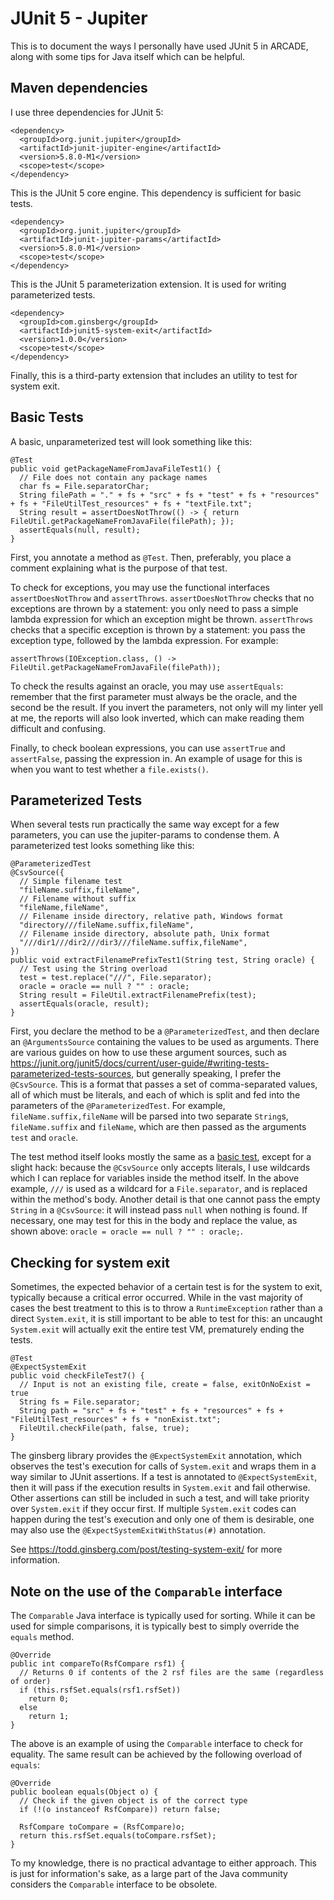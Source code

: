 # JUnit 5 - Jupiter

This is to document the ways I personally have used JUnit 5 in ARCADE, along with some tips for Java itself which can be helpful.

## Maven dependencies

I use three dependencies for JUnit 5:

```
<dependency>
  <groupId>org.junit.jupiter</groupId>
  <artifactId>junit-jupiter-engine</artifactId>
  <version>5.8.0-M1</version>
  <scope>test</scope>
</dependency>
```

This is the JUnit 5 core engine. This dependency is sufficient for basic tests.

```
<dependency>
  <groupId>org.junit.jupiter</groupId>
  <artifactId>junit-jupiter-params</artifactId>
  <version>5.8.0-M1</version>
  <scope>test</scope>
</dependency>
```

This is the JUnit 5 parameterization extension. It is used for writing parameterized tests.

```
<dependency>
  <groupId>com.ginsberg</groupId>
  <artifactId>junit5-system-exit</artifactId>
  <version>1.0.0</version>
  <scope>test</scope>
</dependency>
```

Finally, this is a third-party extension that includes an utility to test for system exit.

## Basic Tests

A basic, unparameterized test will look something like this:

```
@Test
public void getPackageNameFromJavaFileTest1() {
  // File does not contain any package names
  char fs = File.separatorChar;
  String filePath = "." + fs + "src" + fs + "test" + fs + "resources" + fs + "FileUtilTest_resources" + fs + "textFile.txt";
  String result = assertDoesNotThrow(() -> { return FileUtil.getPackageNameFromJavaFile(filePath); });
  assertEquals(null, result);
}
```

First, you annotate a method as `@Test`. Then, preferably, you place a comment explaining what is the purpose of that test.

To check for exceptions, you may use the functional interfaces `assertDoesNotThrow` and `assertThrows`. `assertDoesNotThrow` checks that no exceptions are thrown by a statement: you only need to pass a simple lambda expression for which an exception might be thrown. `assertThrows` checks that a specific exception is thrown by a statement: you pass the exception type, followed by the lambda expression. For example:

```
assertThrows(IOException.class, () -> FileUtil.getPackageNameFromJavaFile(filePath));
```

To check the results against an oracle, you may use `assertEquals`: remember that the first parameter must always be the oracle, and the second be the result. If you invert the parameters, not only will my linter yell at me, the reports will also look inverted, which can make reading them difficult and confusing.

Finally, to check boolean expressions, you can use `assertTrue` and `assertFalse`, passing the expression in. An example of usage for this is when you want to test whether a `file.exists()`.

## Parameterized Tests

When several tests run practically the same way except for a few parameters, you can use the jupiter-params to condense them. A parameterized test looks something like this:

```
@ParameterizedTest
@CsvSource({
  // Simple filename test
  "fileName.suffix,fileName",
  // Filename without suffix
  "fileName,fileName",
  // Filename inside directory, relative path, Windows format
  "directory///fileName.suffix,fileName",
  // Filename inside directory, absolute path, Unix format
  "///dir1///dir2///dir3///fileName.suffix,fileName",
})
public void extractFilenamePrefixTest1(String test, String oracle) {
  // Test using the String overload
  test = test.replace("///", File.separator);
  oracle = oracle == null ? "" : oracle;
  String result = FileUtil.extractFilenamePrefix(test);
  assertEquals(oracle, result);
}
```

First, you declare the method to be a `@ParameterizedTest`, and then declare an `@ArgumentsSource` containing the values to be used as arguments. There are various guides on how to use these argument sources, such as https://junit.org/junit5/docs/current/user-guide/#writing-tests-parameterized-tests-sources, but generally speaking, I prefer the `@CsvSource`. This is a format that passes a set of comma-separated values, all of which must be literals, and each of which is split and fed into the parameters of the `@ParameterizedTest`. For example, `fileName.suffix,fileName` will be parsed into two separate `String`s, `fileName.suffix` and `fileName`, which are then passed as the arguments `test` and `oracle`.

The test method itself looks mostly the same as a [basic test](#basic-tests), except for a slight hack: because the `@CsvSource` only accepts literals, I use wildcards which I can replace for variables inside the method itself. In the above example, `///` is used as a wildcard for a `File.separator`, and is replaced within the method's body. Another detail is that one cannot pass the empty `String` in a `@CsvSource`: it will instead pass `null` when nothing is found. If necessary, one may test for this in the body and replace the value, as shown above: `oracle = oracle == null ? "" : oracle;`.

## Checking for system exit

Sometimes, the expected behavior of a certain test is for the system to exit, typically because a critical error occurred. While in the vast majority of cases the best treatment to this is to throw a `RuntimeException` rather than a direct `System.exit`, it is still important to be able to test for this: an uncaught `System.exit` will actually exit the entire test VM, prematurely ending the tests.

```
@Test
@ExpectSystemExit
public void checkFileTest7() {
  // Input is not an existing file, create = false, exitOnNoExist = true
  String fs = File.separator;
  String path = "src" + fs + "test" + fs + "resources" + fs + "FileUtilTest_resources" + fs + "nonExist.txt";
  FileUtil.checkFile(path, false, true);
}
```

The ginsberg library provides the `@ExpectSystemExit` annotation, which observes the test's execution for calls of `System.exit` and wraps them in a way similar to JUnit assertions. If a test is annotated to `@ExpectSystemExit`, then it will pass if the execution results in `System.exit` and fail otherwise. Other assertions can still be included in such a test, and will take priority over `System.exit` if they occur first. If multiple `System.exit` codes can happen during the test's execution and only one of them is desirable, one may also use the `@ExpectSystemExitWithStatus(#)` annotation.

See https://todd.ginsberg.com/post/testing-system-exit/ for more information.

## Note on the use of the `Comparable` interface

The `Comparable` Java interface is typically used for sorting. While it can be used for simple comparisons, it is typically best to simply override the `equals` method.

```
@Override
public int compareTo(RsfCompare rsf1) {
  // Returns 0 if contents of the 2 rsf files are the same (regardless of order)
  if (this.rsfSet.equals(rsf1.rsfSet))
    return 0;
  else
    return 1;
}
```

The above is an example of using the `Comparable` interface to check for equality. The same result can be achieved by the following overload of `equals`:

```
@Override
public boolean equals(Object o) {
  // Check if the given object is of the correct type
  if (!(o instanceof RsfCompare)) return false;

  RsfCompare toCompare = (RsfCompare)o;
  return this.rsfSet.equals(toCompare.rsfSet);
}
```

To my knowledge, there is no practical advantage to either approach. This is just for information's sake, as a large part of the Java community considers the `Comparable` interface to be obsolete.